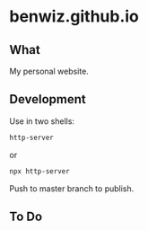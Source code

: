 # benwiz.github.io

## What

My personal website.

## Development

Use in two shells:

```sh
http-server
```

or

```sh
npx http-server
```

Push to master branch to publish.

## To Do

